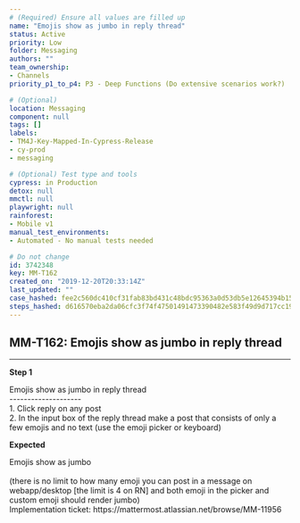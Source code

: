 ```yaml
---
# (Required) Ensure all values are filled up
name: "Emojis show as jumbo in reply thread"
status: Active
priority: Low
folder: Messaging
authors: ""
team_ownership: 
- Channels
priority_p1_to_p4: P3 - Deep Functions (Do extensive scenarios work?)

# (Optional)
location: Messaging
component: null
tags: []
labels: 
- TM4J-Key-Mapped-In-Cypress-Release
- cy-prod
- messaging

# (Optional) Test type and tools
cypress: in Production
detox: null
mmctl: null
playwright: null
rainforest: 
- Mobile v1
manual_test_environments: 
- Automated - No manual tests needed

# Do not change
id: 3742348
key: MM-T162
created_on: "2019-12-20T20:33:14Z"
last_updated: ""
case_hashed: fee2c560dc410cf31fab83bd431c48bdc95363a0d53db5e12645394b15597f829be1ad36abcaf8d57b6f88c752158abf
steps_hashed: d616570eba2da06cfc3f74f47501491473390482e583f49d9d717cc19ff0bd58c2caa017dafa538ee0741f417a75e20e
---
```


<!-- (Auto-generated) Based on frontmatter's "key" and "name" -->

## MM-T162: Emojis show as jumbo in reply thread

---

**Step 1**

Emojis show as jumbo in reply thread\
\--------------------\
1\. Click reply on any post\
2\. In the input box of the reply thread make a post that consists of only a few emojis and no text (use the emoji picker or keyboard)

**Expected**

Emojis show as jumbo\
\
(there is no limit to how many emoji you can post in a message on webapp/desktop \[the limit is 4 on RN] and both emoji in the picker and custom emoji should render jumbo)\
Implementation ticket: https\://mattermost.atlassian.net/browse/MM-11956
